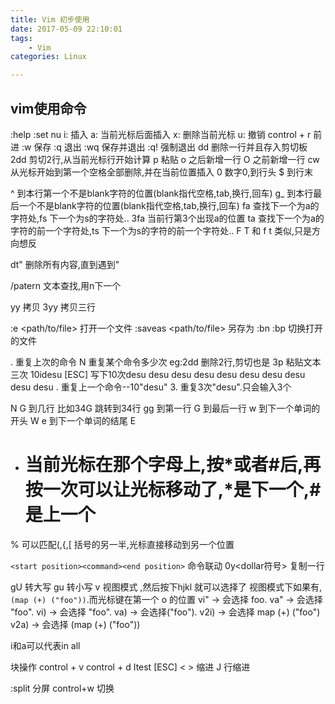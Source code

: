 ```yaml
---
title: Vim 初步使用
date: 2017-05-09 22:10:01
tags:
	- Vim
categories: Linux

---
```

## vim使用命令

:help <command>
:set nu
i: 插入
a: 当前光标后面插入
x: 删除当前光标
u: 撤销
control + r  前进
:w  保存
:q  退出
:wq  保存并退出
:q! 强制退出
dd 删除一行并且存入剪切板
2dd 剪切2行,从当前光标行开始计算
p 粘贴
o 之后新增一行
O 之前新增一行
cw 从光标开始到第一个空格全部删除,并在当前位置插入
0   数字0,到行头
$  到行末
<!--more-->

^  到本行第一个不是blank字符的位置(blank指代空格,tab,换行,回车)
g_ 到本行最后一个不是blank字符的位置(blank指代空格,tab,换行,回车)
fa 查找下一个为a的字符处,fs 下一个为s的字符处..
3fa 当前行第3个出现a的位置
ta 查找下一个为a的字符的前一个字符处,ts 下一个为s的字符的前一个字符处..
F T 和 f t 类似,只是方向想反

dt" 删除所有内容,直到遇到"


/patern 文本查找,用n下一个

yy 拷贝
3yy 拷贝三行

:e <path/to/file> 打开一个文件
:saveas <path/to/file> 另存为
:bn :bp 切换打开的文件

.   重复上次的命令
N<command> 重复某个命令多少次
 eg:2dd 删除2行,剪切也是
 	3p  粘贴文本三次
 	10idesu [ESC] 写下10次desu desu desu desu desu desu desu desu desu desu 
 	. 重复上一个命令--10"desu"
 	3. 重复3次"desu".只会输入3个



N G 到几行 比如34G 跳转到34行
gg 到第一行
G 到最后一行
w 到下一个单词的开头 W
e 到下一个单词的结尾 E
* # 当前光标在那个字母上,按*或者#后,再按一次可以让光标移动了,\*是下一个,#是上一个

% 可以匹配(,{,[ 括号的另一半,光标直接移动到另一个位置

`<start position><command><end position>`
命令联动 0y<dollar符号>  复制一行


gU 转大写
gu 转小写
v 视图模式 ,然后按下hjkl 就可以选择了
视图模式下如果有,`(map (+) ("foo"))`.而光标键在第一个 o 的位置
vi" → 会选择 foo.
va" → 会选择 "foo".
vi) → 会选择 "foo".
va) → 会选择("foo").
v2i) → 会选择 map (+) ("foo")
v2a) → 会选择 (map (+) ("foo"))

i和a可以代表in all

块操作
control + v
control + d
Itest [ESC] 
< > 缩进
J 行缩进

:split 分屏
control+w 切换



